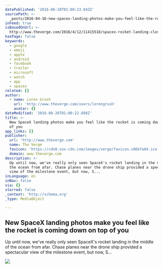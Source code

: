 ```yaml
---
datePublished: '2016-08-28T01:00:23.843Z'
sourcePath: >-
  _posts/2016-04-16-new-spacex-landing-photos-make-you-feel-like-the-rocket-is-c.md
inFeed: true
isBasedOnUrl: >-
  http://www.theverge.com/2016/4/12/11415518/spacex-rocket-landing-close-up-photos-falcon-9
hasPage: false
keywords:
  - google
  - emoji
  - apple
  - android
  - facebook
  - trailer
  - microsoft
  - watch
  - app
  - spacex
related: []
author:
  - name: Loren Grush
    url: 'http://www.theverge.com/users/lorengrush'
    avatar: {}
dateModified: '2016-08-28T01:00:22.898Z'
title: >-
  New SpaceX landing photos make you feel like the rocket is coming down on top
  of you
app_links: []
publisher:
  url: 'http://www.theverge.com'
  name: The Verge
  favicon: 'https://cdn0.vox-cdn.com/images/verge/favicon.v86bfa84.ico'
  domain: www.theverge.com
description: >-
  Up until now, we've really only seen SpaceX's rocket landing in the middle of
  the ocean from afar. Chase planes near the drone ship provided a spectacular
  view of the milestone event, but now, S...
inLanguage: en
inNav: false
via: {}
starred: false
_context: 'http://schema.org'
_type: MediaObject

---
```

<article style=""><h1>New SpaceX landing photos make you feel like the rocket is coming down on top of you</h1><p>Up until now, we've really only seen SpaceX's rocket landing in the middle of the ocean from afar. Chase planes near the drone ship provided a spectacular view of the milestone event, but now, S...</p><img src="https://cdn2.vox-cdn.com/thumbor/CUenWNCCVJ0LfRMR4c731Zy9b9E=/0x312:3000x2000/1600x900/cdn0.vox-cdn.com/uploads/chorus_image/image/49295137/25787998624_3ca213be1e_o.0.0.jpg" /></article>